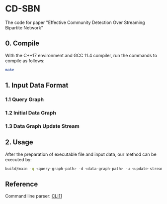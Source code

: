 # CD-SBN
The code for paper "Effective Community Detection Over Streaming Bipartite Network"

## 0. Compile

With the C++17 environment and GCC 11.4 compiler, run the commands to compile as follows:

```bash
make
```

## 1. Input Data Format

### 1.1 Query Graph

### 1.2 Initial Data Graph

### 1.3 Data Graph Update Stream


## 2. Usage
After the preparation of executable file and input data, our method can be executed by:

```bash
build/main -q <query-graph-path> -d <data-graph-path> -u <update-stream-path> -a <algorithm>
```


## Reference
Command line parser: [CLI11](https://github.com/CLIUtils/CLI11)

